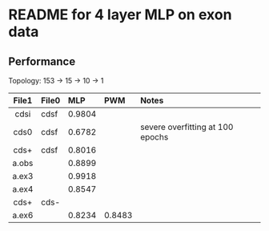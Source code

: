 README for 4 layer MLP on exon data
==================================

## Performance ##

Topology: 153 -> 15 -> 10 -> 1

| File1 | File0 |   MLP  |   PWM  | Notes
|:-----:|:------|:-------|:-------|:--------------
| cdsi  | cdsf  | 0.9804 |       |
| cds0  | cdsf  | 0.6782 |       | severe overfitting at 100 epochs
| cds+  | cdsf  | 0.8016 |       |
| a.obs |       | 0.8899 |       |
| a.ex3 |       | 0.9918 |       |
| a.ex4 |       | 0.8547 |       |
| cds+  | cds-  |  |        |
| a.ex6 |       | 0.8234 | 0.8483 |

